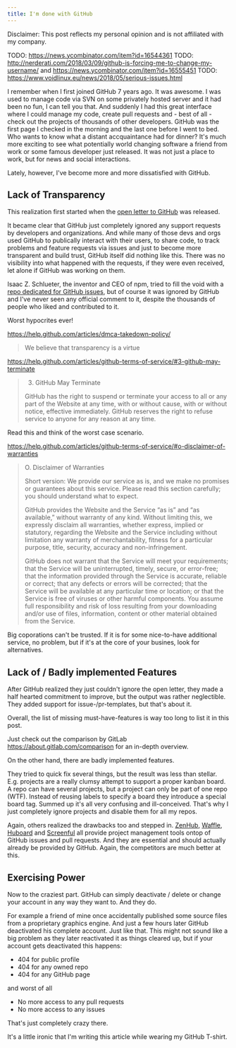 ```yaml
---
title: I'm done with GitHub
---
```


Disclaimer:
This post reflects my personal opinion and
is not affiliated with my company.


TODO: https://news.ycombinator.com/item?id=16544361
TODO:
  http://nerderati.com/2018/03/09/github-is-forcing-me-to-change-my-username/
  and https://news.ycombinator.com/item?id=16555451
TODO: https://www.voidlinux.eu/news/2018/05/serious-issues.html

I remember when I first joined GitHub 7 years ago.
It was awesome.
I was used to manage code via SVN on some privately hosted server and
it had been no fun, I can tell you that.
And suddenly I had this great interface where I could manage my code, create
pull requests and - best of all - check out the projects of thousands
of other developers.
GitHub was the first page I checked in the morning and the last
one before I went to bed.
Who wants to know what a distant accquaintance had for dinner?
It's much more exciting to see what potentially world changing software
a friend from work or some famous developer just released.
It was not just a place to work, but for news and social interactions.

Lately, however, I've become more and more dissatisfied with GitHub.


## Lack of Transparency

This realization first started
when the [open letter to GitHub][letter] was released.

It became clear that GitHub just completely ignored any support requests
by developers and organizations.
And while many of those devs and orgs
used GitHub to publically interact with their users,
to share code, to track problems and feature requests
via issues and just to become more transparent and build trust,
GitHub itself did nothing like this.
There was no visibility into what happened with the requests,
if they were even received, let alone if GitHub was working on them.

Isaac Z. Schlueter, the inventor and CEO of npm, tried to fill the void
with a [repo dedicated for GitHub issues][github-issues],
but of course it was ignored by GitHub and I've never seen any official
comment to it, despite the thousands of people who liked and contributed to it.


Worst hypocrites ever!

https://help.github.com/articles/dmca-takedown-policy/

> We believe that transparency is a virtue


https://help.github.com/articles/github-terms-of-service/#3-github-may-terminate

> 3. GitHub May Terminate
>
> GitHub has the right to suspend or terminate your access to all
> or any part of the Website at any time,
> with or without cause, with or without notice, effective immediately.
> GitHub reserves the right to refuse service to anyone
> for any reason at any time.


Read this and think of the worst case scenario.

https://help.github.com/articles/github-terms-of-service/#o-disclaimer-of-warranties

> O. Disclaimer of Warranties
>
> Short version: We provide our service as is,
> and we make no promises or guarantees about this service.
> Please read this section carefully; you should understand what to expect.
>
> GitHub provides the Website and the Service “as is” and “as available,”
> without warranty of any kind. Without limiting this,
> we expressly disclaim all warranties, whether express, implied or statutory,
> regarding the Website and the Service including without limitation
> any warranty of merchantability,
> fitness for a particular purpose, title,
> security, accuracy and non-infringement.
>
> GitHub does not warrant that the Service will meet your requirements;
> that the Service will be uninterrupted,
> timely, secure, or error-free;
> that the information provided through the Service is accurate,
> reliable or correct;
> that any defects or errors will be corrected;
> that the Service will be available at any particular time or location;
> or that the Service is free of viruses or other harmful components.
> You assume full responsibility and risk of loss
> resulting from your downloading and/or use of files, information,
> content or other material obtained from the Service.


Big coporations can't be trusted.
If it is for some nice-to-have additional service, no problem,
but if it's at the core of your busines, look for alternatives.


## Lack of / Badly implemented Features

After GitHub realized they just couldn't ignore the open letter,
they made a half hearted commitment to improve,
but the output was rather neglectible.
They added support for issue-/pr-templates, but that's about it.

Overall, the list of missing must-have-features is way too long
to list it in this post.

Just check out the comparison by GitLab https://about.gitlab.com/comparison
for an in-depth overview.

On the other hand, there are badly implemented features.

They tried to quick fix several things,
but the result was less than stellar.
E.g. projects are a really clumsy attempt to support a proper kanban board.
A repo can have several projects,
but a project can only be part of one repo (WTF).
Instead of reusing labels to specify a board they introduce a special board tag.
Summed up it's all very confusing and ill-conceived.
That's why I just completely ignore projects and disable them
for all my repos.

Again, others realized the drawbacks too and stepped in.
[ZenHub], [Waffle], [Huboard] and [Screenful] all provide
project management tools ontop of GitHub issues and pull requests.
And they are essential and should actually already be provided by GitHub.
Again, the competitors are much better at this.

[Huboard]: https://huboard.com
[Screenful]: http://screenful.com
[Waffle]: https://waffle.io
[ZenHub]: https://zenhub.com


## Exercising Power

Now to the craziest part.
GitHub can simply deactivate / delete or change your account in any way
they want to.
And they do.

For example a friend of mine once accidentally published
some source files from a proprietary graphics engine.
And just a few hours later GitHub deactivated his complete account.
Just like that.
This might not sound like a big problem as they later reactivated
it as things cleared up, but if your account gets deactivated this happens:

- 404 for public profile
- 404 for any owned repo
- 404 for any GitHub page

and worst of all

- No more access to any pull requests
- No more access to any issues


That's just completely crazy there.


[github-issues]: https://github.com/isaacs/github
[letter]: https://github.com/dear-github/dear-github


It's a little ironic that I'm writing this article while wearing
my GitHub T-shirt.

